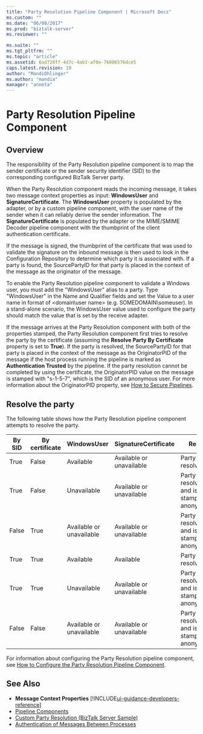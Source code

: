 ```yaml
---
title: "Party Resolution Pipeline Component | Microsoft Docs"
ms.custom: ""
ms.date: "06/08/2017"
ms.prod: "biztalk-server"
ms.reviewer: ""

ms.suite: ""
ms.tgt_pltfrm: ""
ms.topic: "article"
ms.assetid: 6ad728ff-4d7c-4ab3-af0e-76006576dce5
caps.latest.revision: 10
author: "MandiOhlinger"
ms.author: "mandia"
manager: "anneta"
---
```

# Party Resolution Pipeline Component

## Overview
The responsibility of the Party Resolution pipeline component is to map the sender certificate or the sender security identifier (SID) to the corresponding configured BizTalk Server party.  

 When the Party Resolution component reads the incoming message, it takes two message context properties as input: **WindowsUser** and **SignatureCertificate**. The **WindowsUser** property is populated by the adapter, or by a custom pipeline component, with the user name of the sender when it can reliably derive the sender information. The **SignatureCertificate** is populated by the adapter or the MIME/SMIME Decoder pipeline component with the thumbprint of the client authentication certificate.  

 If the message is signed, the thumbprint of the certificate that was used to validate the signature on the inbound message is then used to look in the Configuration Repository to determine which party it is associated with. If a party is found, the SourcePartyID for that party is placed in the context of the message as the originator of the message.  

 To enable the Party Resolution pipeline component to validate a Windows user, you must add the "WindowsUser" alias to a party. Type "WindowsUser" in the Name and Qualifier fields and set the Value to a user name in format of \<domain\user name\> (e.g. SOMEDOMAIN\someuser). In a stand-alone scenario, the WindowsUser value used to configure the party should match the value that is set by the receive adapter.  

 If the message arrives at the Party Resolution component with both of the properties stamped, the Party Resolution component first tries to resolve the party by the certificate (assuming the **Resolve Party By Certificate** property is set to **True**). If the party is resolved, the SourcePartyID for that party is placed in the context of the message as the OriginatorPID of the message if the host process running the pipeline is marked as **Authentication Trusted** by the pipeline. If the party resolution cannot be completed by using the certificate, the OriginatorPID value on the message is stamped with "s-1-5-7", which is the SID of an anonymous user. For more information about the OriginatorPID property, see [How to Secure Pipelines](../core/how-to-secure-pipelines.md).  

## Resolve the party  
 The following table shows how the Party Resolution pipeline component attempts to resolve the party.  

|By SID|By certificate|WindowsUser|SignatureCertificate|Result|  
|------------|--------------------|-----------------|--------------------------|------------|  
|True|False|Available|Available or unavailable|Party is resolved.|  
|True|False|Unavailable|Available or unavailable|Party is not resolved and is stamped as anonymous.|  
|False|True|Available or unavailable|Available or unavailable|Party is not resolved and is stamped as anonymous.|  
|True|True|Available|Available|Party is resolved.|  
|True|True|Unavailable|Available or unavailable|Party is not resolved and is stamped as anonymous.|  
|False|False|Available or unavailable|Available or unavailable|Party is not resolved and is stamped as anonymous.|  

 For information about configuring the Party Resolution pipeline component, see [How to Configure the Party Resolution Pipeline Component](../core/how-to-configure-the-party-resolution-pipeline-component.md).  

## See Also  
- **Message Context Properties** [!INCLUDE[ui-guidance-developers-reference](../includes/ui-guidance-developers-reference.md)]   
- [Pipeline Components](../core/pipeline-components.md)   
- [Custom Party Resolution (BizTalk Server Sample)](../core/custom-party-resolution-biztalk-server-sample.md)   
- [Authentication of Messages Between Processes](../core/authentication-of-messages-between-processes.md)
